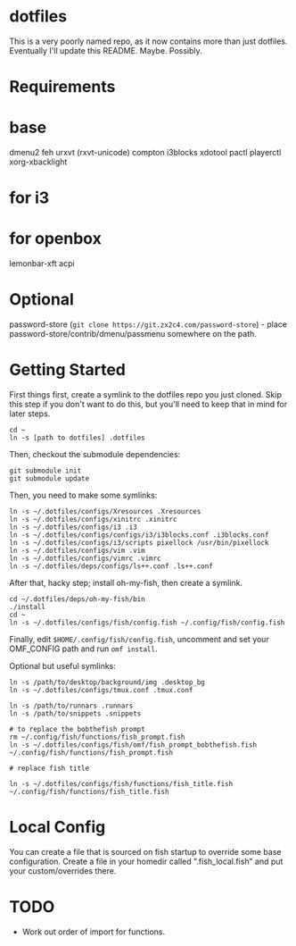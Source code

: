 dotfiles
========

This is a very poorly named repo, as it now contains more than just dotfiles. Eventually I'll update this README. Maybe. Possibly.

Requirements
============

# base

dmenu2
feh
urxvt (rxvt-unicode)
compton
i3blocks
xdotool
pactl
playerctl
xorg-xbacklight

# for i3

# for openbox

lemonbar-xft
acpi

# Optional

password-store (``git clone https://git.zx2c4.com/password-store``) - place password-store/contrib/dmenu/passmenu somewhere on the path.

Getting Started
===============

First things first, create a symlink to the dotfiles repo you just cloned. Skip this step if you don't want to do this, but you'll need to keep that in mind for later steps.

```
cd ~
ln -s [path to dotfiles] .dotfiles
```

Then, checkout the submodule dependencies:

```
git submodule init
git submodule update
```

Then, you need to make some symlinks:

```
ln -s ~/.dotfiles/configs/Xresources .Xresources
ln -s ~/.dotfiles/configs/xinitrc .xinitrc
ln -s ~/.dotfiles/configs/i3 .i3
ln -s ~/.dotfiles/configs/configs/i3/i3blocks.conf .i3blocks.conf
ln -s ~/.dotfiles/configs/i3/scripts pixellock /usr/bin/pixellock
ln -s ~/.dotfiles/configs/vim .vim
ln -s ~/.dotfiles/configs/vimrc .vimrc
ln -s ~/.dotfiles/deps/configs/ls++.conf .ls++.conf
```

After that, hacky step; install oh-my-fish, then create a symlink.

```
cd ~/.dotfiles/deps/oh-my-fish/bin
./install
cd ~
ln -s ~/.dotfiles/configs/fish/config.fish ~/.config/fish/config.fish
```

Finally, edit ``$HOME/.config/fish/config.fish``, uncomment and set your OMF_CONFIG path and run `omf install`.

Optional but useful symlinks:

```
ln -s /path/to/desktop/background/img .desktop_bg
ln -s ~/.dotfiles/configs/tmux.conf .tmux.conf

ln -s /path/to/runnars .runnars
ln -s /path/to/snippets .snippets

# to replace the bobthefish prompt
rm ~/.config/fish/functions/fish_prompt.fish
ln -s ~/.dotfiles/configs/fish/omf/fish_prompt_bobthefish.fish ~/.config/fish/functions/fish_prompt.fish

# replace fish title

ln -s ~/.dotfiles/configs/fish/functions/fish_title.fish ~/.config/fish/functions/fish_title.fish
```

# Local Config

You can create a file that is sourced on fish startup to override some base configuration. Create a file in your homedir called ".fish_local.fish" and put your custom/overrides there.

# TODO

- Work out order of import for functions.
